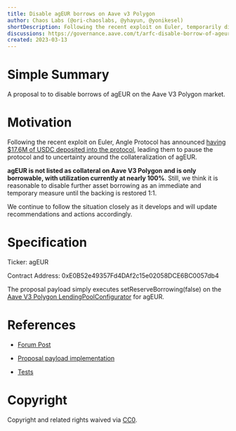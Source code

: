 ```yaml
---
title: Disable agEUR borrows on Aave v3 Polygon
author: Chaos Labs (@ori-chaoslabs, @yhayun, @yonikesel)
shortDescription: Following the recent exploit on Euler, temporarily disable agEUR borrows on aave v3 polygon
discussions: https://governance.aave.com/t/arfc-disable-borrow-of-ageur-on-aave-v3-polygon/12275
created: 2023-03-13
---
```


# Simple Summary

A proposal to to disable borrows of agEUR on the Aave V3 Polygon market.

# Motivation

Following the recent exploit on Euler, Angle Protocol has announced [having $17.6M of USDC deposited into the protocol](https://twitter.com/AngleProtocol/status/1635293731082612738), leading them to pause the protocol and to uncertainty around the collateralization of agEUR.

**agEUR is not listed as collateral on Aave V3 Polygon and is only borrowable, with utilization currently at nearly 100%**. Still, we think it is reasonable to disable further asset borrowing as an immediate and temporary measure until the backing is restored 1:1.

We continue to follow the situation closely as it develops and will update recommendations and actions accordingly.

# Specification

Ticker: agEUR

Contract Address: 0xE0B52e49357Fd4DAf2c15e02058DCE6BC0057db4

The proposal payload simply executes setReserveBorrowing(false) on the [Aave V3 Polygon LendingPoolConfigurator](https://polygonscan.com/address/0x8145edddf43f50276641b55bd3ad95944510021e) for agEUR.

# References

- [Forum Post](https://governance.aave.com/t/arfc-disable-borrow-of-ageur-on-aave-v3-polygon/12275)

- [Proposal payload implementation](https://github.com/bgd-labs/aave-proposals/blob/master/src/contracts/polygon/AaveV3PolFreezeAGEURBorrow.sol)

- [Tests](https://github.com/bgd-labs/aave-proposals/blob/master/src/test/polygon/AaveV3PolFreezeAGEURborrow.t.sol)

# Copyright

Copyright and related rights waived via [CC0](https://creativecommons.org/publicdomain/zero/1.0/).
